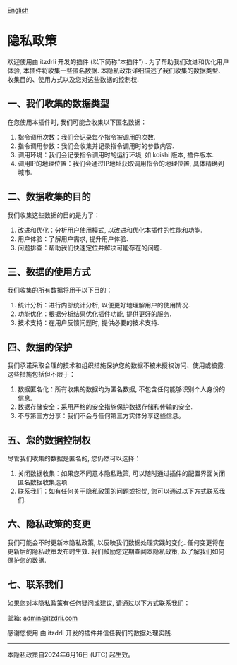 [English](privacy_policy_en.md)

# 隐私政策

欢迎使用由 itzdrli 开发的插件 (以下简称“本插件”) . 为了帮助我们改进和优化用户体验, 本插件将收集一些匿名数据. 本隐私政策详细描述了我们收集的数据类型、收集目的、使用方式以及您对这些数据的控制权. 

## 一、我们收集的数据类型

在您使用本插件时, 我们可能会收集以下匿名数据：

  1. 指令调用次数：我们会记录每个指令被调用的次数. 
  2. 指令调用参数：我们会收集并记录指令调用时的参数内容. 
  3. 调用环境：我们会记录指令调用时的运行环境, 如 koishi 版本, 插件版本. 
  4. 调用IP的地理位置：我们会通过IP地址获取调用指令的地理位置, 具体精确到城市. 

## 二、数据收集的目的

我们收集这些数据的目的是为了：

  1. 改进和优化：分析用户使用模式, 以改进和优化本插件的性能和功能. 
  2. 用户体验：了解用户需求, 提升用户体验. 
  3. 问题排查：帮助我们快速定位并解决可能存在的问题. 

## 三、数据的使用方式

我们收集的所有数据将用于以下目的：

  1. 统计分析：进行内部统计分析, 以便更好地理解用户的使用情况. 
  2. 功能优化：根据分析结果优化插件功能, 提供更好的服务. 
  3. 技术支持：在用户反馈问题时, 提供必要的技术支持. 

## 四、数据的保护

我们承诺采取合理的技术和组织措施保护您的数据不被未授权访问、使用或披露. 这些措施包括但不限于：

  1. 数据匿名化：所有收集的数据均为匿名数据, 不包含任何能够识别个人身份的信息. 
  2. 数据存储安全：采用严格的安全措施保护数据存储和传输的安全. 
  3. 不与第三方分享：我们不会与任何第三方实体分享这些信息。

## 五、您的数据控制权

尽管我们收集的数据是匿名的, 您仍然可以选择：

  1. 关闭数据收集：如果您不同意本隐私政策, 可以随时通过插件的配置界面关闭匿名数据收集选项. 
  2. 联系我们：如有任何关于隐私政策的问题或担忧, 您可以通过以下方式联系我们. 

## 六、隐私政策的变更

我们可能会不时更新本隐私政策, 以反映我们数据处理实践的变化. 任何变更将在更新后的隐私政策发布时生效. 我们鼓励您定期查阅本隐私政策, 以了解我们如何保护您的数据. 

## 七、联系我们

如果您对本隐私政策有任何疑问或建议, 请通过以下方式联系我们：

邮箱: admin@itzdrli.com

感谢您使用 由 itzdrli 开发的插件并信任我们的数据处理实践. 

***
本隐私政策自2024年6月16日 (UTC) 起生效。